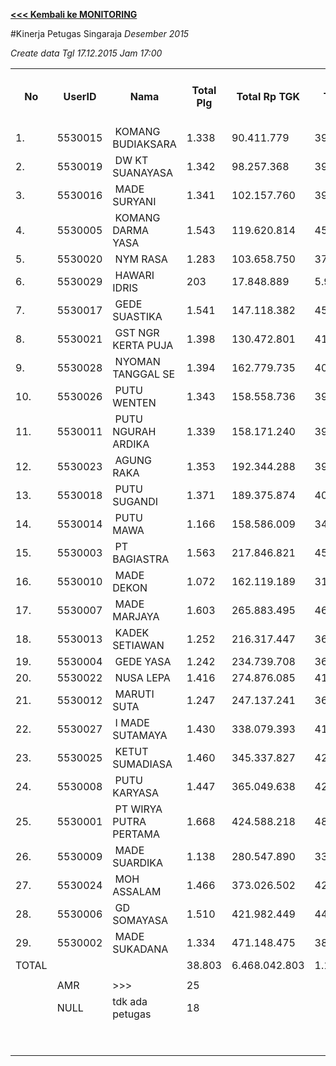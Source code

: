 **[<<< Kembali ke MONITORING](https://github.com/suriawan/Area-Bali-Utara/blob/master/TUSBUNG.md)**

#Kinerja Petugas Singaraja
_Desember 2015_



_Create data Tgl 17.12.2015 Jam 17:00_

<table><tbody><tr><th>No</th><th>UserID</th><th>Nama</th><th>Total Plg</th><th>Total Rp TGK</th><th>Target TGK</th><th>Realisasi Saldo TGK (Blm Lunas)</th><th>% Pencapaian Thd Target TGK</th><th>PK 2 Bln - Blm Lunas</th><th>PK 3 Bln - Blm Lunas</th><th>PK 4 Bln - Blm Lunas</th></tr><tr><td>1.</td><td>5530015</td><td>&nbsp;KOMANG BUDIAKSARA</td><td>1.338</td><td>90.411.779</td><td>39.338.296</td><td>56.619.920</td><td>56%</td><td>17</td><td>0</td><td>0</td></tr><tr><td>2.</td><td>5530019</td><td>&nbsp;DW KT SUANAYASA</td><td>1.342</td><td>98.257.368</td><td>39.395.367</td><td>48.803.125</td><td>76%</td><td>13</td><td>2</td><td>0</td></tr><tr><td>3.</td><td>5530016</td><td>&nbsp;MADE SURYANI</td><td>1.341</td><td>102.157.760</td><td>39.306.131</td><td>42.442.304</td><td>92%</td><td>6</td><td>0</td><td>0</td></tr><tr><td>4.</td><td>5530005</td><td>&nbsp;KOMANG DARMA YASA</td><td>1.543</td><td>119.620.814</td><td>45.379.987</td><td>76.214.702</td><td>32%</td><td>22</td><td>2</td><td>0</td></tr><tr><td>5.</td><td>5530020</td><td>&nbsp;NYM RASA</td><td>1.283</td><td>103.658.750</td><td>37.647.184</td><td>50.153.953</td><td>67%</td><td>4</td><td>0</td><td>0</td></tr><tr><td>6.</td><td>5530029</td><td>&nbsp;HAWARI IDRIS</td><td>203</td><td>17.848.889</td><td>5.968.968</td><td>12.279.426</td><td>-6%</td><td>19</td><td>14</td><td>0</td></tr><tr><td>7.</td><td>5530017</td><td>&nbsp;GEDE SUASTIKA</td><td>1.541</td><td>147.118.382</td><td>45.231.210</td><td>70.960.440</td><td>43%</td><td>19</td><td>1</td><td>0</td></tr><tr><td>8.</td><td>5530021</td><td>&nbsp;GST NGR KERTA PUJA</td><td>1.398</td><td>130.472.801</td><td>41.051.893</td><td>77.057.487</td><td>12%</td><td>27</td><td>0</td><td>0</td></tr><tr><td>9.</td><td>5530028</td><td>&nbsp;NYOMAN TANGGAL SE</td><td>1.394</td><td>162.779.735</td><td>40.973.544</td><td>78.553.448</td><td>8%</td><td>18</td><td>0</td><td>0</td></tr><tr><td>10.</td><td>5530026</td><td>&nbsp;PUTU WENTEN</td><td>1.343</td><td>158.558.736</td><td>39.340.912</td><td>89.028.787</td><td>-26%</td><td>26</td><td>5</td><td>0</td></tr><tr><td>11.</td><td>5530011</td><td>&nbsp;PUTU NGURAH ARDIKA</td><td>1.339</td><td>158.171.240</td><td>39.244.768</td><td>76.533.828</td><td>5%</td><td>11</td><td>2</td><td>0</td></tr><tr><td>12.</td><td>5530023</td><td>&nbsp;AGUNG RAKA</td><td>1.353</td><td>192.344.288</td><td>39.769.698</td><td>102.047.440</td><td>-57%</td><td>13</td><td>0</td><td>0</td></tr><tr><td>13.</td><td>5530018</td><td>&nbsp;PUTU SUGANDI</td><td>1.371</td><td>189.375.874</td><td>40.177.399</td><td>81.939.080</td><td>-4%</td><td>53</td><td>5</td><td>0</td></tr><tr><td>14.</td><td>5530014</td><td>&nbsp;PUTU MAWA</td><td>1.166</td><td>158.586.009</td><td>34.215.373</td><td>80.240.361</td><td>-35%</td><td>14</td><td>1</td><td>0</td></tr><tr><td>15.</td><td>5530003</td><td>&nbsp;PT BAGIASTRA</td><td>1.563</td><td>217.846.821</td><td>45.826.031</td><td>92.139.593</td><td>-1%</td><td>20</td><td>0</td><td>0</td></tr><tr><td>16.</td><td>5530010</td><td>&nbsp;MADE DEKON</td><td>1.072</td><td>162.119.189</td><td>31.479.899</td><td>111.046.405</td><td>-153%</td><td>42</td><td>4</td><td>0</td></tr><tr><td>17.</td><td>5530007</td><td>&nbsp;MADE MARJAYA</td><td>1.603</td><td>265.883.495</td><td>46.848.168</td><td>110.504.877</td><td>-36%</td><td>28</td><td>1</td><td>0</td></tr><tr><td>18.</td><td>5530013</td><td>&nbsp;KADEK SETIAWAN</td><td>1.252</td><td>216.317.447</td><td>36.559.021</td><td>116.549.054</td><td>-119%</td><td>14</td><td>0</td><td>0</td></tr><tr><td>19.</td><td>5530004</td><td>&nbsp;GEDE YASA</td><td>1.242</td><td>234.739.708</td><td>36.296.117</td><td>103.809.147</td><td>-86%</td><td>25</td><td>2</td><td>0</td></tr><tr><td>20.</td><td>5530022</td><td>&nbsp;NUSA LEPA</td><td>1.416</td><td>274.876.085</td><td>41.513.696</td><td>117.661.673</td><td>-83%</td><td>5</td><td>1</td><td>0</td></tr><tr><td>21.</td><td>5530012</td><td>&nbsp;MARUTI SUTA</td><td>1.247</td><td>247.137.241</td><td>36.435.707</td><td>108.824.825</td><td>-99%</td><td>37</td><td>7</td><td>0</td></tr><tr><td>22.</td><td>5530027</td><td>&nbsp;I MADE SUTAMAYA</td><td>1.430</td><td>338.079.393</td><td>41.941.402</td><td>145.386.967</td><td>-147%</td><td>50</td><td>18</td><td>0</td></tr><tr><td>23.</td><td>5530025</td><td>&nbsp;KETUT SUMADIASA</td><td>1.460</td><td>345.337.827</td><td>42.841.868</td><td>131.502.342</td><td>-107%</td><td>13</td><td>0</td><td>0</td></tr><tr><td>24.</td><td>5530008</td><td>&nbsp;PUTU KARYASA</td><td>1.447</td><td>365.049.638</td><td>42.005.587</td><td>170.492.442</td><td>-206%</td><td>48</td><td>1</td><td>0</td></tr><tr><td>25.</td><td>5530001</td><td>&nbsp;PT WIRYA PUTRA PERTAMA</td><td>1.668</td><td>424.588.218</td><td>48.856.581</td><td>185.228.211</td><td>-179%</td><td>20</td><td>1</td><td>0</td></tr><tr><td>26.</td><td>5530009</td><td>&nbsp;MADE SUARDIKA</td><td>1.138</td><td>280.547.890</td><td>33.290.943</td><td>158.468.288</td><td>-276%</td><td>14</td><td>2</td><td>0</td></tr><tr><td>27.</td><td>5530024</td><td>&nbsp;MOH ASSALAM</td><td>1.466</td><td>373.026.502</td><td>42.923.470</td><td>174.723.828</td><td>-207%</td><td>20</td><td>4</td><td>0</td></tr><tr><td>28.</td><td>5530006</td><td>&nbsp;GD SOMAYASA</td><td>1.510</td><td>421.982.449</td><td>44.004.546</td><td>202.472.277</td><td>-260%</td><td>10</td><td>0</td><td>0</td></tr><tr><td>29.</td><td>5530002</td><td>&nbsp;MADE SUKADANA</td><td>1.334</td><td>471.148.475</td><td>38.966.444</td><td>217.975.066</td><td>-359%</td><td>11</td><td>0</td><td>0</td></tr><tr><td>TOTAL</td><td> </td><td> </td><td>38.803</td><td>6.468.042.803</td><td>1.136.830.210</td><td>3.089.659.296</td><td>-72%</td><td>619</td><td>73</td><td>0</td></tr><tr><td> </td><td> </td><td> </td><td> </td><td> </td><td> </td><td> </td><td> </td><td> </td><td> </td><td> </td></tr><tr><td> </td><td>AMR</td><td>&gt;&gt;&gt;</td><td>25</td><td> </td><td> </td><td> 641.458.800 </td><td> </td><td>0</td><td>0</td><td>0</td></tr><tr><td> </td><td>NULL</td><td>tdk ada petugas</td><td>18</td><td> </td><td> </td><td> 9.518.824 </td><td> </td><td>0</td><td>18</td><td>0</td></tr><tr><td> </td><td> </td><td> </td><td> </td><td> </td><td> </td><td> 650.977.624 </td><td> </td><td> </td><td> </td><td> </td></tr><tr><td> </td><td> </td><td> </td><td> </td><td> </td><td> </td><td> 3.740.636.920 </td><td> </td><td> </td><td> </td><td> </td></tr></tbody></table>
